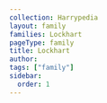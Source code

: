 ```yaml
---
collection: Harrypedia
layout: family
families: Lockhart
pageType: family
title: Lockhart
author:
tags: ["family"]
sidebar:
  order: 1
---
```

